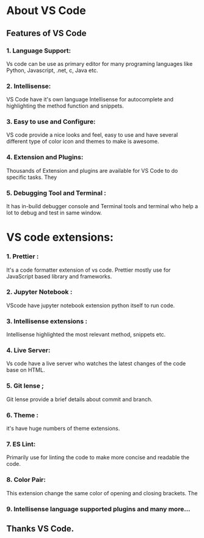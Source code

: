 # About VS Code

## Features of VS Code

### 1. Language Support:

Vs code can be use as primary editor for many programing languages like Python, Javascript, .net, c, Java etc.

### 2. Intellisense:

VS Code have it's own language Intellisense for autocomplete and highlighting the method function and snippets.

### 3. Easy to use and Configure:

VS code provide a nice looks and feel, easy to use and have several different type of color icon and themes to make is awesome.

### 4. Extension and Plugins:

Thousands of Extension and plugins are available for VS Code to do specific tasks. They

### 5. Debugging Tool and Terminal :

It has in-build debugger console and Terminal tools and terminal who help a lot to debug and test in same window.

# VS code extensions:

### 1. Prettier :

It's a code formatter extension of vs code. Prettier mostly use for JavaScript based library and frameworks.

### 2. Jupyter Notebook :

VScode have jupyter notebook extension python itself to run code.

### 3. Intellisense extensions :

Intellisense highlighted the most relevant method, snippets etc.

### 4. Live Server:

Vs code have a live server who watches the latest changes of the code base on HTML.

### 5. Git lense ;

Git lense provide a brief details about commit and branch.

### 6. Theme :

it's have huge numbers of theme extensions.

### 7. ES Lint:

Primarily use for linting the code to make more concise and readable the code.

### 8. Color Pair:

This extension change the same color of opening and closing brackets. The

### 9. Intellisense language supported plugins and many more...

## Thanks VS Code.
